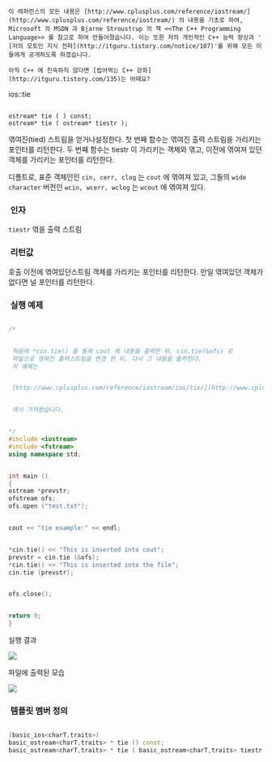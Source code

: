 







```warning
이 레퍼런스의 모든 내용은 [http://www.cplusplus.com/reference/iostream/](http://www.cplusplus.com/reference/iostream/) 의 내용을 기초로 하여, Microsoft 의 MSDN 과 Bjarne Stroustrup 의 책 <<The C++ Programming Language>> 를 참고로 하여 만들어졌습니다. 이는 또한 저의 개인적인 C++ 능력 향상과 ' [저의 모토인 지식 전파](http://itguru.tistory.com/notice/107)'를 위해 모든 이들에게 공개하도록 하겠습니다.
```

```info
아직 C++ 에 친숙하지 않다면 [씹어먹는 C++ 강좌](http://itguru.tistory.com/135)는 어때요?
```




ios::tie




```info

ostream* tie ( ) const;
ostream* tie ( ostream* tiestr );
```



엮여진(tied) 스트림을 얻거나설정한다.
첫 번째 함수는 엮여진 출력 스트림을 가리키는 포인터를 리턴한다.
두 번째 함수는 tiestr 이 가리키는 객체와 엮고, 이전에 엮여져 있던 객체를 가리키는 포인터를 리턴한다.

디폴트로, 표준 객체인인 `cin, cerr, clog` 는 `cout` 에 엮여져 있고, 그들의 `wide character` 버전인 `wcin, wcerr, wclog` 는 `wcout` 에 엮여져 있다.






###  인자




`tiestr`
엮을 출력 스트림



###  리턴값




호출 이전에 엮여있던스트림 객체를 가리키는 포인터를 리턴한다. 만일 엮여있던 객체가 없다면 널 포인터를 리턴한다.



###  실행 예제




```cpp

/*


 처음에 *cin.tie() 를 통해 cout 에 내용을 출력한 뒤, cin.tie(&ofs) 로
 파일으로 엮여진 출력스트림을 변경 한 뒤, 다시 그 내용을 출력한다.
 이 예제는


 [http://www.cplusplus.com/reference/iostream/ios/tie/](http://www.cplusplus.com/reference/iostream/ios/tie/)


 에서 가져왔습니다.


*/
#include <iostream>
#include <fstream>
using namespace std;


int main ()
{
ostream *prevstr;
ofstream ofs;
ofs.open ("test.txt");


cout << "tie example:" << endl;


*cin.tie() << "This is inserted into cout";
prevstr = cin.tie (&ofs);
*cin.tie() << "This is inserted into the file";
cin.tie (prevstr);


ofs.close();


return 0;
}
```



실행 결과



![](http://img1.daumcdn.net/thumb/R1920x0/?fname=http%3A%2F%2Fcfile6.uf.tistory.com%2Fimage%2F155C9141509A42E43CB76F)



파일에 출력된 모습


![](http://img1.daumcdn.net/thumb/R1920x0/?fname=http%3A%2F%2Fcfile5.uf.tistory.com%2Fimage%2F0160DD43509A432F0179D7)




###  템플릿 멤버 정의


```cpp

(basic_ios<charT,traits>)
basic_ostream<charT,traits> * tie () const;
basic_ostream<charT,traits> * tie ( basic_ostream<charT,traits> tiestr );
```








